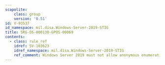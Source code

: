 ```yaml
---
scapolite:
    class: group
    version: '0.51'
id: V-93537
id_namespace: mil.disa.Windows-Server-2019-STIG
title: SRG-OS-000138-GPOS-00069
contents:
  - class: rule_ref
    idref: SV-103623
    idref_namespace: mil.disa.Windows-Server-2019-STIG
    ref_comment: Windows Server 2019 must not allow anonymous enumeration of ...
---
```


